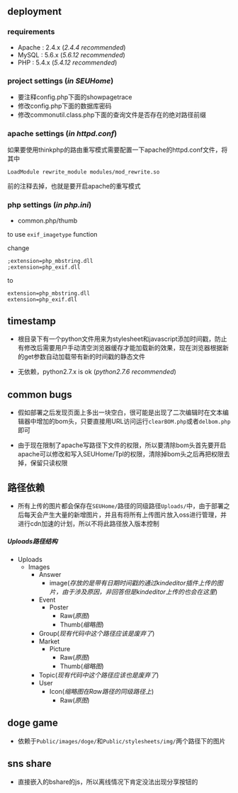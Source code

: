 ## deployment

### requirements

* Apache : 2.4.x (_2.4.4 recommended_)
* MySQL : 5.6.x (_5.6.12 recommended_) 
* PHP : 5.4.x (_5.4.12 recommended_)

### project settings (_in SEUHome_)

* 要注释config.php下面的showpagetrace
* 修改config.php下面的数据库密码
* 修改commonutil.class.php下面的查询文件是否存在的绝对路径前缀

### apache settings (_in httpd.conf_)
如果要使用thinkphp的路由重写模式需要配置一下apache的httpd.conf文件，将其中

```
LoadModule rewrite_module modules/mod_rewrite.so
```

前的注释去掉，也就是要开启apache的重写模式

### php settings (_in php.ini_)

* common.php/thumb 

to use ```exif_imagetype``` function

change

```
;extension=php_mbstring.dll
;extension=php_exif.dll
```

to

```
extension=php_mbstring.dll
extension=php_exif.dll
```

## timestamp

* 根目录下有一个python文件用来为stylesheet和javascript添加时间戳，防止有修改后需要用户手动清空浏览器缓存才能加载新的效果，现在浏览器根据新的get参数自动加载带有新的时间戳的静态文件

* 无依赖，python2.7.x is ok (_python2.7.6 recommended_)

## common bugs

* 假如部署之后发现页面上多出一块空白，很可能是出现了二次编辑时在文本编辑器中增加的bom头，只要直接用URL访问运行```clearBOM.php```或者```delbom.php```即可

* 由于现在限制了apache写路径下文件的权限，所以要清除bom头首先要开启apache可以修改和写入SEUHome/Tpl的权限，清除掉bom头之后再把权限去掉，保留只读权限

## 路径依赖

* 所有上传的图片都会保存在```SEUHome/```路径的同级路径```Uploads/```中，由于部署之后每天会产生大量的新增图片，并且有将所有上传图片放入oss进行管理，并进行cdn加速的计划，所以不将此路径放入版本控制

##### Uploads路径结构

* Uploads
	* Images
		* Answer
			* image(_存放的是带有日期时间戳的通过kindeditor插件上传的图片，由于涉及原因，非回答但是kindeditor上传的也会在这里_)
		* Event
			* Poster
				* Raw(_原图_)
				* Thumb(_缩略图_)
		* Group(_现有代码中这个路径应该是废弃了_)
		* Market
			* Picture
				* Raw(_原图_)
				* Thumb(_缩略图_)
		* Topic(_现有代码中这个路径应该也是废弃了_)
		* User
			* Icon(_缩略图在Raw路径的同级路径上_)
				* Raw(_原图_)

## doge game

* 依赖于```Public/images/doge/```和```Public/stylesheets/img/```两个路径下的图片

## sns share

* 直接嵌入的bshare的js，所以离线情况下肯定没法出现分享按钮的